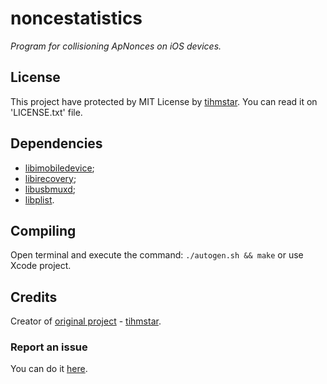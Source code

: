 # noncestatistics
_Program for collisioning ApNonces on iOS devices._

## License
This project have protected by MIT License by [tihmstar](https://github.com/tihmstar). You can read it on 'LICENSE.txt' file.

## Dependencies
* [libimobiledevice](https://github.com/libimobiledevice/libimobiledevice);
* [libirecovery](https://github.com/s0uthwest/libirecovery);
* [libusbmuxd](https://github.com/libimobiledevice/libusbmuxd);
* [libplist](https://github.com/libimobiledevice/libplist).

## Compiling
Open terminal and execute the command: `./autogen.sh && make` or use Xcode project.

## Credits
Creator of [original project](https://github.com/tihmstar/noncestatistics) - [tihmstar](https://github.com/tihmstar).

### Report an issue
You can do it [here](https://github.com/s0uthwest/noncestatistics/issues).
